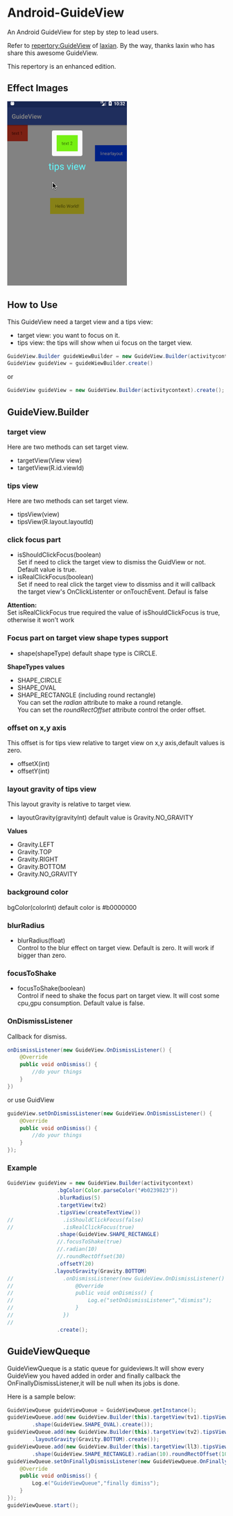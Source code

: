 # Android-GuideView
An Android GuideView for step by step to lead users.

Refer to [repertory:GuideView](https://github.com/laxian/GuideView) of [laxian](https://github.com/laxian).
By the way, thanks laxin who has share this awesome GuideView.

This repertory is an enhanced edition.

## Effect Images

![img](https://github.com/arjinmc/Android-GuideView/blob/master/images/sample.gif)

## How to Use
This GuideView need a target view and a tips view:
* target view: you want to focus on it.
* tips view: the tips will show when ui focus on the target view.

```java
GuideView.Builder guideWiewBuilder = new GuideView.Builder(activitycontext);
GuideView guideView = guideWiewBuilder.create()
```
or
```java
GuideView guideView = new GuideView.Builder(activitycontext).create();
```

## GuideView.Builder
### target view
Here are two methods can set target view.

* targetView(View view)
* targetView(R.id.viewId)

### tips view
Here are two methods can set target view.

* tipsView(view)
* tipsView(R.layout.layoutId)

### click focus part
* isShouldClickFocus(boolean)  
Set if need to click the target view to dismiss the GuidView or not. Default value is true.
* isRealClickFocus(boolean)  
Set if need to real click the target view to dissmiss and it will callback the target view's OnClickListenter or onTouchEvent. Defaul is false

<strong>Attention:</strong>  
Set isRealClickFocus true required the value of isShouldClickFocus is true, otherwise it won't work

### Focus part on target view shape types support
* shape(shapeType) 
default shape type is CIRCLE.

<strong>ShapeTypes values</strong>

* SHAPE_CIRCLE 
* SHAPE_OVAL
* SHAPE_RECTANGLE (including round rectangle)  
You can set the <i>radian</i> attribute to make a round retangle.  
You can set the <i>roundRectOffset</i> attribute control the order offset.

### offset on x,y axis
This offset is for tips view relative to target view on x,y axis,default values is zero.
* offsetX(int)
* offsetY(int)

### layout gravity of tips view
This layout gravity is relative to target view.
* layoutGravity(gravityInt)  default value is Gravity.NO_GRAVITY

<strong>Values</strong>
* Gravity.LEFT
* Gravity.TOP
* Gravity.RIGHT
* Gravity.BOTTOM
* Gravity.NO_GRAVITY

### background color
bgColor(colorInt) default color is #b0000000

### blurRadius

* blurRadius(float)  
Control to the blur effect on target view. Default is zero. It will work if bigger than zero.

### focusToShake
* focusToShake(boolean)  
Control if need to shake the focus part on target view. It will cost some cpu,gpu consumption. Default value is false.

### OnDismissListener
Callback for dismiss.
```java
onDismissListener(new GuideView.OnDismissListener() {
    @Override
    public void onDismiss() {
        //do your things
    }
})
```
or use GuidView
```java
guideView.setOnDismissListener(new GuideView.OnDismissListener() {
    @Override
    public void onDismiss() {
        //do your things
    }
});
```

### Example
```java
GuideView guideView = new GuideView.Builder(activitycontext)
                .bgColor(Color.parseColor("#b0239823"))
                .blurRadius(5)
                .targetView(tv2)
                .tipsView(createTextView())
//                .isShouldClickFocus(false)
//                .isRealClickFocus(true)
                .shape(GuideView.SHAPE_RECTANGLE)
                //.focusToShake(true)
                //.radian(10)
                //.roundRectOffset(30)
                .offsetY(20)
               .layoutGravity(Gravity.BOTTOM)
//                .onDismissListener(new GuideView.OnDismissListener() {
//                    @Override
//                    public void onDismiss() {
//                        Log.e("setOnDismissListener","dismiss");
//                    }
//                })
//                
                .create();
```

## GuideViewQueque
GuideViewQueque is a static queue for guideviews.It will show every GuideView you haved added in order and finally callback the OnFinallyDismissListener,it will be null when its jobs is done.

Here is a sample below:
```java
GuideViewQueue guideViewQueue = GuideViewQueue.getInstance();
guideViewQueue.add(new GuideView.Builder(this).targetView(tv1).tipsView(createTextView())
        .shape(GuideView.SHAPE_OVAL).create());
guideViewQueue.add(new GuideView.Builder(this).targetView(tv2).tipsView(R.layout.layout_linearlayout)
        .layoutGravity(Gravity.BOTTOM).create());
guideViewQueue.add(new GuideView.Builder(this).targetView(ll3).tipsView(createTextView())
        .shape(GuideView.SHAPE_RECTANGLE).radian(10).roundRectOffset(10).create());
guideViewQueue.setOnFinallyDismissListener(new GuideViewQueue.OnFinallyDismissListener() {
    @Override
    public void onDismiss() {
        Log.e("GuideViewQueue","finally dimiss");
    }
});
guideViewQueue.start();
```